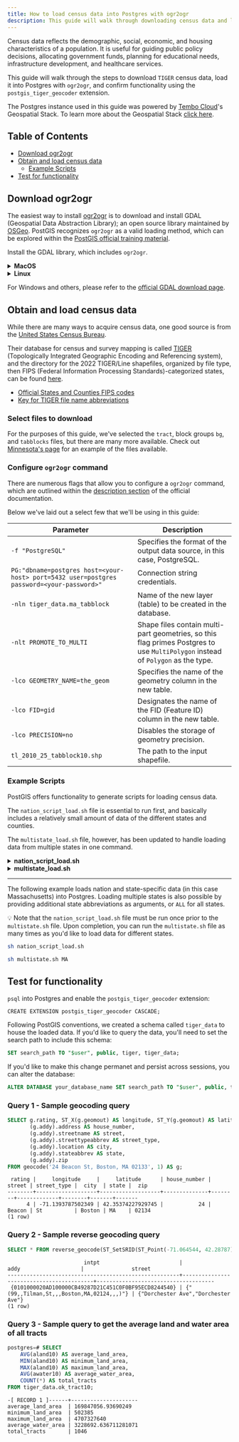 ```yaml
---
title: How to load census data into Postgres with ogr2ogr
description: This guide will walk through downloading census data and loading it into Postgres with ogr2ogr.
---
```


Census data reflects the demographic, social, economic, and housing characteristics of a population.
It is useful for guiding public policy decisions, allocating government funds, planning for educational needs, infrastructure development, and healthcare services.

This guide will walk through the steps to download `TIGER` census data, load it into Postgres with `ogr2ogr`, and confirm functionality using the `postgis_tiger_geocoder` extension.

The Postgres instance used in this guide was powered by [Tembo Cloud](https://cloud.tembo.io/)'s Geospatial Stack.
To learn more about the Geospatial Stack [click here](https://tembo.io/docs/product/stacks/analytical/geospatial).

## Table of Contents
- [Download ogr2ogr](#download-ogr2ogr)
- [Obtain and load census data](#obtain-and-load-census-data)
    - [Example Scripts](#example-scripts)
- [Test for functionality](#test-for-functionality)

## Download ogr2ogr

The easiest way to install [ogr2ogr](https://gdal.org/programs/ogr2ogr.html) is to download and install GDAL (Geospatial Data Abstraction Library); an open source library maintained by [OSGeo](https://www.osgeo.org/projects/gdal/). PostGIS recognizes `ogr2ogr` as a valid loading method, which can be explored within the [PostGIS official training material](https://postgis.net/workshops/postgis-intro/loading_data.html#loading-with-ogr2ogr).

Install the GDAL library, which includes `ogr2ogr`.

<details>
<summary><strong>MacOS</strong></summary>

```bash
brew install gdal
```

</details>

<details>
<summary><strong>Linux</strong></summary>

```bash
sudo apt-get update
sudo apt-get install gdal-bin
```

</details>

For Windows and others, please refer to the [official GDAL download page](https://gdal.org/download.html#download).

## Obtain and load census data

While there are many ways to acquire census data, one good source is from the [United States Census Bureau](https://www.census.gov/).

Their database for census and survey mapping is called [TIGER](https://www.census.gov/programs-surveys/geography/guidance/tiger-data-products-guide.html#:~:text=TIGER%20stands%20for%20the%20Topologically,data%20as%20the%20primary%20source.) (Topologically Integrated Geographic Encoding and Referencing system), and the directory for the 2022 TIGER/Line shapefiles, organized by file type, then FIPS (Federal Information Processing Standards)-categorized states, can be found [here](https://www2.census.gov/geo/tiger/TIGER2022/).

- [Official States and Counties FIPS codes](https://transition.fcc.gov/oet/info/maps/census/fips/fips.txt) 
- [Key for TIGER file name abbreviations](https://www2.census.gov/geo/tiger/TIGER2022/2022_TL_Shapefiles_File_Name_Definitions.pdf)

### Select files to download

For the purposes of this guide, we've selected the `tract`, block groups `bg`, and `tabblocks` files, but there are many more available.
Check out [Minnesota's page](https://www2.census.gov/geo/pvs/tiger2010st/27_Minnesota/27/) for an example of the files available.

### Configure `ogr2ogr` command

There are numerous flags that allow you to configure a `ogr2ogr` command, which are outlined within the [description section](https://gdal.org/programs/ogr2ogr.html#description) of the official documentation.

Below we've laid out a select few that we'll be using in this guide:

| Parameter                                                | Description                                                                                    |
|----------------------------------------------------------|------------------------------------------------------------------------------------------------|
| `-f "PostgreSQL"`                                        | Specifies the format of the output data source, in this case, PostgreSQL.                      |
| `PG:"dbname=postgres host=<your-host> port=5432 user=postgres password=<your-password>"` | Connection string credentials. |
| `-nln tiger_data.ma_tabblock`                            | Name of the new layer (table) to be created in the database.                                  |
| `-nlt PROMOTE_TO_MULTI`                                  | Shape files contain multi-part geometries, so this flag primes Postgres to use `MultiPolygon` instead of `Polygon` as the type.                                                      |
| `-lco GEOMETRY_NAME=the_geom`                            | Specifies the name of the geometry column in the new table.                                   |
| `-lco FID=gid`                                           | Designates the name of the FID (Feature ID) column in the new table.                          |
| `-lco PRECISION=no`                                      | Disables the storage of geometry precision.                                                   |
| `tl_2010_25_tabblock10.shp`                              | The path to the input shapefile.                          

### Example Scripts

PostGIS offers functionality to generate scripts for loading census data.

The `nation_script_load.sh` file is essential to run first, and basically includes a relatively small amount of data of the different states and counties.

The `multistate_load.sh` file, however, has been updated to handle loading data from multiple states in one command.

<details>
<summary><strong>nation_script_load.sh</strong></summary>

```bash
#!/bin/bash

# Set directory and tool variables
TMPDIR="<path/to/temp/dir>"
UNZIPTOOL=unzip
WGETTOOL=$(which wget)
OGR2OGR=$(which ogr2ogr2)
export PGBIN="<path/to/postgresql/bin>"
export PGPORT=5432
export PGHOST="<your-host>"
export PGUSER="postgres"
export PGPASSWORD="<your-password>"
export PGDATABASE="postgres"
PSQL=$(which psql)

# Ensure the temp directory is clear
mkdir -p ${TMPDIR}
rm -f ${TMPDIR}/*

# Download and process state data
echo "Downloading state data..."
cd ${TMPDIR}
${WGETTOOL} -N https://www2.census.gov/geo/tiger/TIGER2022/STATE/tl_2022_us_state.zip --directory-prefix=${TMPDIR}
unzip -o ${TMPDIR}/tl_2022_us_state.zip -d ${TMPDIR}

echo "Processing state data..."
${PSQL} -c "DROP SCHEMA IF EXISTS tiger_staging CASCADE;"
${PSQL} -c "CREATE SCHEMA tiger_staging;"
${PSQL} -c "CREATE TABLE IF NOT EXISTS tiger_data.state_all(CONSTRAINT pk_state_all PRIMARY KEY (statefp), CONSTRAINT uidx_state_all_stusps UNIQUE (stusps), CONSTRAINT uidx_state_all_gid UNIQUE (gid)) INHERITS (tiger.state);"
${OGR2OGR} -f "PostgreSQL" PG:"dbname=${PGDATABASE} host=${PGHOST} port=${PGPORT} user=${PGUSER} password=${PGPASSWORD}" -nln tiger_staging.state -nlt PROMOTE_TO_MULTI -lco GEOMETRY_NAME=the_geom -lco FID=gid -lco PRECISION=NO -a_srs EPSG:4269 -s_srs EPSG:4269 ${TMPDIR}/tl_2022_us_state.shp
${PSQL} -c "SELECT loader_load_staged_data(lower('state'), lower('state_all'));"
${PSQL} -c "CREATE INDEX IF NOT EXISTS tiger_data_state_all_the_geom_gist ON tiger_data.state_all USING gist(the_geom);"
${PSQL} -c "VACUUM ANALYZE tiger_data.state_all"

# Download and process county data
echo "Downloading county data..."
${WGETTOOL} -N https://www2.census.gov/geo/tiger/TIGER2022/COUNTY/tl_2022_us_county.zip --directory-prefix=${TMPDIR}
unzip -o ${TMPDIR}/tl_2022_us_county.zip -d ${TMPDIR}

echo "Processing county data..."
if [ -f "${TMPDIR}/tl_2022_us_county.shp" ]; then
    echo "Shapefile is present, proceeding with database operations..."
    ${PSQL} -c "DROP SCHEMA IF EXISTS tiger_staging CASCADE;"
    ${PSQL} -c "CREATE SCHEMA tiger_staging;"
    ${PSQL} -c "CREATE TABLE IF NOT EXISTS tiger_data.county_all (CONSTRAINT pk_tiger_data_county_all PRIMARY KEY (cntyidfp), CONSTRAINT uidx_tiger_data_county_all_gid UNIQUE (gid)) INHERITS (tiger.county);"
    ${OGR2OGR} -f "PostgreSQL" PG:"dbname=$PGDATABASE host=$PGHOST port=$PGPORT user=$PGUSER password=$PGPASSWORD" -nln tiger_staging.county -nlt PROMOTE_TO_MULTI -lco GEOMETRY_NAME=the_geom -lco FID=gid -lco PRECISION=NO -a_srs EPSG:4269 -s_srs EPSG:4269 "${TMPDIR}/tl_2022_us_county.shp"
    ${PSQL} -c "INSERT INTO tiger_data.county_all SELECT * FROM tiger_staging.county ON CONFLICT DO NOTHING;"
    ${PSQL} -c "CREATE INDEX IF NOT EXISTS tiger_data_county_all_the_geom_gist ON tiger_data.county_all USING gist(the_geom);"
    ${PSQL} -c "VACUUM ANALYZE tiger_data.county_all"
else
    echo "ERROR: Shapefile not found after extraction: ${TMPDIR}/tl_2022_us_county.shp"
fi

```

</details>


<details>
<summary><strong>multistate_load.sh</strong></summary>

```bash
#!/bin/bash

TMPDIR="<path/to/temp/dir>"
UNZIPTOOL=unzip
WGETTOOL="<path/to/wget>"
OGR2OGR="<path/to/ogr2ogr>"
export PGBIN="<path/to/postgresql/bin>"
export PGPORT=5432
export PGHOST=<your-host>
export PGUSER=postgres
export PGPASSWORD=<your-password>
export PGDATABASE=postgres
PSQL=${PGBIN}/psql

# Function to convert state abbreviation to FIPS code
state_to_fips() {
    case "$1" in
        AL) echo "01" ;; # Alabama
        AK) echo "02" ;; # Alaska
        AZ) echo "04" ;; # Arizona
        AR) echo "05" ;; # Arkansas
        CA) echo "06" ;; # California
        CO) echo "08" ;; # Colorado
        CT) echo "09" ;; # Connecticut
        DE) echo "10" ;; # Delaware
        DC) echo "11" ;; # District of Columbia
        FL) echo "12" ;; # Florida
        GA) echo "13" ;; # Georgia
        HI) echo "15" ;; # Hawaii
        ID) echo "16" ;; # Idaho
        IL) echo "17" ;; # Illinois
        IN) echo "18" ;; # Indiana
        IA) echo "19" ;; # Iowa
        KS) echo "20" ;; # Kansas
        KY) echo "21" ;; # Kentucky
        LA) echo "22" ;; # Louisiana
        ME) echo "23" ;; # Maine
        MD) echo "24" ;; # Maryland
        MA) echo "25" ;; # Massachusetts
        MI) echo "26" ;; # Michigan
        MN) echo "27" ;; # Minnesota
        MS) echo "28" ;; # Mississippi
        MO) echo "29" ;; # Missouri
        MT) echo "30" ;; # Montana
        NE) echo "31" ;; # Nebraska
        NV) echo "32" ;; # Nevada
        NH) echo "33" ;; # New Hampshire
        NJ) echo "34" ;; # New Jersey
        NM) echo "35" ;; # New Mexico
        NY) echo "36" ;; # New York
        NC) echo "37" ;; # North Carolina
        ND) echo "38" ;; # North Dakota
        OH) echo "39" ;; # Ohio
        OK) echo "40" ;; # Oklahoma
        OR) echo "41" ;; # Oregon
        PA) echo "42" ;; # Pennsylvania
        RI) echo "44" ;; # Rhode Island
        SC) echo "45" ;; # South Carolina
        SD) echo "46" ;; # South Dakota
        TN) echo "47" ;; # Tennessee
        TX) echo "48" ;; # Texas
        UT) echo "49" ;; # Utah
        VT) echo "50" ;; # Vermont
        VA) echo "51" ;; # Virginia
        WA) echo "53" ;; # Washington
        WV) echo "54" ;; # West Virginia
        WI) echo "55" ;; # Wisconsin
        WY) echo "56" ;; # Wyoming
        AS) echo "60" ;; # American Samoa
        GU) echo "66" ;; # Guam
        MP) echo "69" ;; # Northern Mariana Islands
        PR) echo "72" ;; # Puerto Rico
        VI) echo "78" ;; # U.S. Virgin Islands
        ALL) echo "All" ;; # Special case to select all states
        *) echo "Unknown" ;;
    esac
}

# Check for at least one argument
if [ $# -lt 1 ]; then
    echo "Usage: $0 <State Abbreviation(s)> or ALL"
    exit 1
fi

# Loop over all arguments
for STATE_ABBR in "$@"
do
    if [ "$STATE_ABBR" = "ALL" ]; then
        # Handle the ALL keyword
        for EACH_STATE in AL AK AZ AR CA CO CT DE DC FL GA HI ID IL IN IA KS KY LA ME MD MA MI MN MS MO MT NE NV NH NJ NM NY NC ND OH OK OR PA RI SC SD TN TX UT VT VA WA WV WI WY AS GU MP PR VI
        do
            STATE_FIPS=$(state_to_fips "$EACH_STATE")
            echo "$EACH_STATE: $STATE_FIPS"
        done
    else
        STATE_FIPS=$(state_to_fips "$STATE_ABBR")
        if [ "$STATE_FIPS" = "Unknown" ]; then
            echo "Invalid or unsupported state abbreviation: $STATE_ABBR"
        else
            echo "$STATE_ABBR: $STATE_FIPS"
        fi
    fi
done

 cd ${TMPDIR%/*}
 wget https://www2.census.gov/geo/tiger/TIGER2022/PLACE/tl_2022_${STATE_FIPS}_place.zip --mirror --reject=html
 cd ${TMPDIR%/*}/www2.census.gov/geo/tiger/TIGER2022/PLACE
 rm -f ${TMPDIR}/*.*
 ${PSQL} -c "DROP SCHEMA IF EXISTS tiger_staging CASCADE;"
 ${PSQL} -c "CREATE SCHEMA tiger_staging;"
 
for z in tl_2022_${STATE_FIPS}*_place.zip; do
    $UNZIPTOOL -o -d $TMPDIR $z;
done
cd $TMPDIR;

 ${PSQL} -c "CREATE TABLE tiger_data.${STATE_ABBR}_place(CONSTRAINT pk_${STATE_ABBR}_place PRIMARY KEY (plcidfp) ) INHERITS(tiger.place);" 

 ${OGR2OGR} -f "PostgreSQL" PG:"dbname=${PGDATABASE} host=${PGHOST} port=${PGPORT} user=${PGUSER} password=${PGPASSWORD}" -nln tiger_staging.ma_place -nlt PROMOTE_TO_MULTI -lco GEOMETRY_NAME=the_geom -lco FID=gid -lco PRECISION=NO -a_srs "EPSG:4269" -s_srs "EPSG:4269" ${TMPDIR}/tl_2022_${STATE_FIPS}_place.shp

 ${PSQL} -c "ALTER TABLE tiger_staging.${STATE_ABBR}_place RENAME geoid TO plcidfp;SELECT loader_load_staged_data(lower('${STATE_ABBR}_place'), lower('${STATE_ABBR}_place')); ALTER TABLE tiger_data.${STATE_ABBR}_place ADD CONSTRAINT uidx_${STATE_ABBR}_place_gid UNIQUE (gid);"
 ${PSQL} -c "CREATE INDEX idx_${STATE_ABBR}_place_soundex_name ON tiger_data.${STATE_ABBR}_place USING btree (soundex(name));"
 ${PSQL} -c "CREATE INDEX tiger_data_${STATE_ABBR}_place_the_geom_gist ON tiger_data.${STATE_ABBR}_place USING gist(the_geom);"
 ${PSQL} -c "ALTER TABLE tiger_data.${STATE_ABBR}_place ADD CONSTRAINT chk_statefp CHECK (statefp = '${STATE_FIPS}');"
 cd ${TMPDIR%/*}
 wget https://www2.census.gov/geo/tiger/TIGER2022/COUSUB/tl_2022_${STATE_FIPS}_cousub.zip --mirror --reject=html
 cd ${TMPDIR%/*}/www2.census.gov/geo/tiger/TIGER2022/COUSUB
 rm -f ${TMPDIR}/*.*
 ${PSQL} -c "DROP SCHEMA IF EXISTS tiger_staging CASCADE;"
 ${PSQL} -c "CREATE SCHEMA tiger_staging;"
 for z in tl_2022_${STATE_FIPS}*_cousub.zip ; do $UNZIPTOOL -o -d $TMPDIR $z; done
 cd $TMPDIR;

 ${PSQL} -c "CREATE TABLE tiger_data.${STATE_ABBR}_cousub(CONSTRAINT pk_${STATE_ABBR}_cousub PRIMARY KEY (cosbidfp), CONSTRAINT uidx_${STATE_ABBR}_cousub_gid UNIQUE (gid)) INHERITS(tiger.cousub);" 

 ${OGR2OGR} -f "PostgreSQL" PG:"dbname=${PGDATABASE} host=${PGHOST} port=${PGPORT} user=${PGUSER} password=${PGPASSWORD}" -nln tiger_staging.ma_cousub -nlt PROMOTE_TO_MULTI -lco GEOMETRY_NAME=the_geom -lco FID=gid -lco PRECISION=NO -a_srs "EPSG:4269" -s_srs "EPSG:4269" ${TMPDIR}/tl_2022_${STATE_FIPS}_cousub.shp

 ${PSQL} -c "ALTER TABLE tiger_staging.${STATE_ABBR}_cousub RENAME geoid TO cosbidfp;SELECT loader_load_staged_data(lower('${STATE_ABBR}_cousub'), lower('${STATE_ABBR}_cousub')); ALTER TABLE tiger_data.${STATE_ABBR}_cousub ADD CONSTRAINT chk_statefp CHECK (statefp = '${STATE_FIPS}');"
 ${PSQL} -c "CREATE INDEX tiger_data_${STATE_ABBR}_cousub_the_geom_gist ON tiger_data.${STATE_ABBR}_cousub USING gist(the_geom);"
 ${PSQL} -c "CREATE INDEX idx_tiger_data_${STATE_ABBR}_cousub_countyfp ON tiger_data.${STATE_ABBR}_cousub USING btree(countyfp);"
 cd ${TMPDIR%/*}
 wget https://www2.census.gov/geo/tiger/TIGER2022/TRACT/tl_2022_${STATE_FIPS}_tract.zip --mirror --reject=html
 cd ${TMPDIR%/*}/www2.census.gov/geo/tiger/TIGER2022/TRACT
 rm -f ${TMPDIR}/*.*
 ${PSQL} -c "DROP SCHEMA IF EXISTS tiger_staging CASCADE;"
 ${PSQL} -c "CREATE SCHEMA tiger_staging;"
 for z in tl_2022_${STATE_FIPS}*_tract.zip ; do $UNZIPTOOL -o -d $TMPDIR $z; done
 cd $TMPDIR;

 ${PSQL} -c "CREATE TABLE tiger_data.${STATE_ABBR}_tract(CONSTRAINT pk_${STATE_ABBR}_tract PRIMARY KEY (tract_id) ) INHERITS(tiger.tract); " 

 ${OGR2OGR} -f "PostgreSQL" PG:"dbname=${PGDATABASE} host=${PGHOST} port=${PGPORT} user=${PGUSER} password=${PGPASSWORD}" -nln tiger_staging.ma_tract -nlt PROMOTE_TO_MULTI -lco GEOMETRY_NAME=the_geom -lco FID=gid -lco PRECISION=NO -a_srs "EPSG:4269" -s_srs "EPSG:4269" ${TMPDIR}/tl_2022_${STATE_FIPS}_tract.shp

 ${PSQL} -c "ALTER TABLE tiger_staging.${STATE_ABBR}_tract RENAME geoid TO tract_id; SELECT loader_load_staged_data(lower('${STATE_ABBR}_tract'), lower('${STATE_ABBR}_tract')); "
 	${PSQL} -c "CREATE INDEX tiger_data_${STATE_ABBR}_tract_the_geom_gist ON tiger_data.${STATE_ABBR}_tract USING gist(the_geom);"
 	${PSQL} -c "VACUUM ANALYZE tiger_data.${STATE_ABBR}_tract;"
 	${PSQL} -c "ALTER TABLE tiger_data.${STATE_ABBR}_tract ADD CONSTRAINT chk_statefp CHECK (statefp = '${STATE_FIPS}');"
 cd ${TMPDIR%/*}
 wget https://www2.census.gov/geo/tiger/TIGER2022/TABBLOCK20/tl_2022_${STATE_FIPS}_tabblock20.zip --mirror --reject=html
 cd ${TMPDIR%/*}/www2.census.gov/geo/tiger/TIGER2022/TABBLOCK20
 rm -f ${TMPDIR}/*.*
 ${PSQL} -c "DROP SCHEMA IF EXISTS tiger_staging CASCADE;"
 ${PSQL} -c "CREATE SCHEMA tiger_staging;"
 for z in tl_2022_${STATE_FIPS}*_tabblock20.zip ; do $UNZIPTOOL -o -d $TMPDIR $z; done
 cd $TMPDIR;

 ${PSQL} -c "CREATE TABLE tiger_data.${STATE_ABBR}_tabblock20(CONSTRAINT pk_${STATE_ABBR}_tabblock20 PRIMARY KEY (geoid)) INHERITS(tiger.tabblock20);" 

 ${OGR2OGR} -f "PostgreSQL" PG:"dbname=${PGDATABASE} host=${PGHOST} port=${PGPORT} user=${PGUSER} password=${PGPASSWORD}" -nln tiger_staging.ma_tabblock20 -nlt PROMOTE_TO_MULTI -lco GEOMETRY_NAME=the_geom -lco FID=gid -lco PRECISION=NO -a_srs "EPSG:4269" -s_srs "EPSG:4269" ${TMPDIR}/tl_2022_${STATE_FIPS}_tabblock20.shp

 ${PSQL} -c "SELECT loader_load_staged_data(lower('${STATE_ABBR}_tabblock20'), lower('${STATE_ABBR}_tabblock20')); "
 ${PSQL} -c "ALTER TABLE tiger_data.${STATE_ABBR}_tabblock20 ADD CONSTRAINT chk_statefp CHECK (statefp = '${STATE_FIPS}');"
 ${PSQL} -c "CREATE INDEX tiger_data_${STATE_ABBR}_tabblock20_the_geom_gist ON tiger_data.${STATE_ABBR}_tabblock20 USING gist(the_geom);"
 ${PSQL} -c "vacuum analyze tiger_data.${STATE_ABBR}_tabblock20;"
 cd ${TMPDIR%/*}
 wget https://www2.census.gov/geo/tiger/TIGER2022/BG/tl_2022_${STATE_FIPS}_bg.zip --mirror --reject=html
 cd ${TMPDIR%/*}/www2.census.gov/geo/tiger/TIGER2022/BG
 rm -f ${TMPDIR}/*.*
 ${PSQL} -c "DROP SCHEMA IF EXISTS tiger_staging CASCADE;"
 ${PSQL} -c "CREATE SCHEMA tiger_staging;"
 for z in tl_2022_${STATE_FIPS}*_bg.zip ; do $UNZIPTOOL -o -d $TMPDIR $z; done
 cd $TMPDIR;

 ${PSQL} -c "CREATE TABLE tiger_data.${STATE_ABBR}_bg(CONSTRAINT pk_${STATE_ABBR}_bg PRIMARY KEY (bg_id)) INHERITS(tiger.bg);" 

 ${OGR2OGR} -f "PostgreSQL" PG:"dbname=${PGDATABASE} host=${PGHOST} port=${PGPORT} user=${PGUSER} password=${PGPASSWORD}" -nln tiger_staging.ma_bg -nlt PROMOTE_TO_MULTI -lco GEOMETRY_NAME=the_geom -lco FID=gid -lco PRECISION=NO -a_srs "EPSG:4269" -s_srs "EPSG:4269" ${TMPDIR}/tl_2022_${STATE_FIPS}_bg.shp

 ${PSQL} -c "ALTER TABLE tiger_staging.${STATE_ABBR}_bg RENAME geoid TO bg_id;  SELECT loader_load_staged_data(lower('${STATE_ABBR}_bg'), lower('${STATE_ABBR}_bg')); "
 ${PSQL} -c "ALTER TABLE tiger_data.${STATE_ABBR}_bg ADD CONSTRAINT chk_statefp CHECK (statefp = '${STATE_FIPS}');"
 ${PSQL} -c "CREATE INDEX tiger_data_${STATE_ABBR}_bg_the_geom_gist ON tiger_data.${STATE_ABBR}_bg USING gist(the_geom);"
 ${PSQL} -c "vacuum analyze tiger_data.${STATE_ABBR}_bg;"

 cd ${TMPDIR%/*}

# Use curl to fetch the directory listing, grep to filter it, and cut to extract filenames
curl -s https://www2.census.gov/geo/tiger/TIGER2022/FACES/ | grep 'tl_2022_'${STATE_FIPS}'[^"]*_faces.zip' | grep -o 'href="[^"]*"' | cut -d '"' -f 2 > files_to_download.txt

# Download each file listed
while IFS= read -r file; do

    wget --mirror "https://www2.census.gov/geo/tiger/TIGER2022/FACES/$file"
done < files_to_download.txt

 cd ${TMPDIR%/*}/www2.census.gov/geo/tiger/TIGER2022/FACES/
 rm -f ${TMPDIR}/*.*
 ${PSQL} -c "DROP SCHEMA IF EXISTS tiger_staging CASCADE;"
 ${PSQL} -c "CREATE SCHEMA tiger_staging;"
 for z in tl_*_${STATE_FIPS}*_faces*.zip ; do $UNZIPTOOL -o -d $TMPDIR $z; done
 cd $TMPDIR;

 ${PSQL} -c "CREATE TABLE tiger_data.${STATE_ABBR}_faces(CONSTRAINT pk_${STATE_ABBR}_faces PRIMARY KEY (gid)) INHERITS(tiger.faces);" 
 for z in *faces*.shp; do ${OGR2OGR} -f "PostgreSQL" PG:"dbname=${PGDATABASE} host=${PGHOST} port=${PGPORT} user=${PGUSER} password=${PGPASSWORD}" -nlt PROMOTE_TO_MULTI -lco GEOMETRY_NAME=the_geom -lco FID=gid -lco PRECISION=no -nln tiger_staging.${STATE_ABBR}_faces $z; 
 ${PSQL} -c "SELECT loader_load_staged_data(lower('${STATE_ABBR}_faces'), lower('${STATE_ABBR}_faces'));"
 done

 ${PSQL} -c "CREATE INDEX tiger_data_${STATE_ABBR}_faces_the_geom_gist ON tiger_data.${STATE_ABBR}_faces USING gist(the_geom);"
 	${PSQL} -c "CREATE INDEX idx_tiger_data_${STATE_ABBR}_faces_tfid ON tiger_data.${STATE_ABBR}_faces USING btree (tfid);"
 	${PSQL} -c "CREATE INDEX idx_tiger_data_${STATE_ABBR}_faces_countyfp ON tiger_data.${STATE_ABBR}_faces USING btree (countyfp);"
 	${PSQL} -c "ALTER TABLE tiger_data.${STATE_ABBR}_faces ADD CONSTRAINT chk_statefp CHECK (statefp = '${STATE_FIPS}');"
 	${PSQL} -c "vacuum analyze tiger_data.${STATE_ABBR}_faces;"

 cd ${TMPDIR%/*}
 
# Use curl to fetch the directory listing, grep to filter it, and cut to extract filenames
curl -s https://www2.census.gov/geo/tiger/TIGER2022/FEATNAMES/ | grep 'tl_2022_'${STATE_FIPS}'[^"]*_featnames.zip' | grep -o 'href="[^"]*"' | cut -d '"' -f 2 > files_to_download.txt

# Download each file listed
while IFS= read -r file; do

    wget --mirror "https://www2.census.gov/geo/tiger/TIGER2022/FEATNAMES/$file"
done < files_to_download.txt

 cd ${TMPDIR%/*}/www2.census.gov/geo/tiger/TIGER2022/FEATNAMES/
 rm -f ${TMPDIR}/*.*
 ${PSQL} -c "DROP SCHEMA IF EXISTS tiger_staging CASCADE;"
 ${PSQL} -c "CREATE SCHEMA tiger_staging;"
 for z in tl_*_${STATE_FIPS}*_featnames*.zip ; do $UNZIPTOOL -o -d $TMPDIR $z; done
 cd $TMPDIR;

 ${PSQL} -c "CREATE TABLE tiger_data.${STATE_ABBR}_featnames(CONSTRAINT pk_${STATE_ABBR}_featnames PRIMARY KEY (gid)) INHERITS(tiger.featnames);ALTER TABLE tiger_data.${STATE_ABBR}_featnames ALTER COLUMN statefp SET DEFAULT '${STATE_FIPS}';" 
 for z in *featnames*.dbf; do ${OGR2OGR} -f "PostgreSQL" PG:"dbname=${PGDATABASE} host=${PGHOST} port=${PGPORT} user=${PGUSER} password=${PGPASSWORD}" -nlt PROMOTE_TO_MULTI -lco GEOMETRY_NAME=the_geom -lco FID=gid -lco PRECISION=no -nln tiger_staging.${STATE_ABBR}_featnames $z;
 ${PSQL} -c "SELECT loader_load_staged_data(lower('${STATE_ABBR}_featnames'), lower('${STATE_ABBR}_featnames'));"
 done

 ${PSQL} -c "CREATE INDEX idx_tiger_data_${STATE_ABBR}_featnames_snd_name ON tiger_data.${STATE_ABBR}_featnames USING btree (soundex(name));"
 ${PSQL} -c "CREATE INDEX idx_tiger_data_${STATE_ABBR}_featnames_lname ON tiger_data.${STATE_ABBR}_featnames USING btree (lower(name));"
 ${PSQL} -c "CREATE INDEX idx_tiger_data_${STATE_ABBR}_featnames_tlid_statefp ON tiger_data.${STATE_ABBR}_featnames USING btree (tlid,statefp);"
 ${PSQL} -c "ALTER TABLE tiger_data.${STATE_ABBR}_featnames ADD CONSTRAINT chk_statefp CHECK (statefp = '${STATE_FIPS}');"
 ${PSQL} -c "vacuum analyze tiger_data.${STATE_ABBR}_featnames;"

 cd ${TMPDIR%/*}
 
# Use curl to fetch the directory listing, grep to filter it, and cut to extract filenames
curl -s https://www2.census.gov/geo/tiger/TIGER2022/EDGES/ | grep 'tl_2022_'${STATE_FIPS}'[^"]*_edges.zip' | grep -o 'href="[^"]*"' | cut -d '"' -f 2 > files_to_download.txt

# Download each file listed
while IFS= read -r file; do

    wget --mirror "https://www2.census.gov/geo/tiger/TIGER2022/EDGES/$file"
done < files_to_download.txt

 cd ${TMPDIR%/*}/www2.census.gov/geo/tiger/TIGER2022/EDGES/
 rm -f ${TMPDIR}/*.*
 ${PSQL} -c "DROP SCHEMA IF EXISTS tiger_staging CASCADE;"
 ${PSQL} -c "CREATE SCHEMA tiger_staging;"
 for z in tl_*_${STATE_FIPS}*_edges*.zip ; do $UNZIPTOOL -o -d $TMPDIR $z; done
 cd $TMPDIR;

 ${PSQL} -c "CREATE TABLE tiger_data.${STATE_ABBR}_edges(CONSTRAINT pk_${STATE_ABBR}_edges PRIMARY KEY (gid)) INHERITS(tiger.edges);"
 for z in *edges*.shp; do ${OGR2OGR} -f "PostgreSQL" PG:"dbname=${PGDATABASE} host=${PGHOST} port=${PGPORT} user=${PGUSER} password=${PGPASSWORD}" -nlt PROMOTE_TO_MULTI -lco GEOMETRY_NAME=the_geom -lco FID=gid -lco PRECISION=no -nln tiger_staging.${STATE_ABBR}_edges $z; 
${PSQL} -c "SELECT loader_load_staged_data(lower('${STATE_ABBR}_edges'), lower('${STATE_ABBR}_edges'));"
 done

 ${PSQL} -c "ALTER TABLE tiger_data.${STATE_ABBR}_edges ADD CONSTRAINT chk_statefp CHECK (statefp = '${STATE_FIPS}');"
 ${PSQL} -c "CREATE INDEX idx_tiger_data_${STATE_ABBR}_edges_tlid ON tiger_data.${STATE_ABBR}_edges USING btree (tlid);"
 ${PSQL} -c "CREATE INDEX idx_tiger_data_${STATE_ABBR}_edgestfidr ON tiger_data.${STATE_ABBR}_edges USING btree (tfidr);"
 ${PSQL} -c "CREATE INDEX idx_tiger_data_${STATE_ABBR}_edges_tfidl ON tiger_data.${STATE_ABBR}_edges USING btree (tfidl);"
 ${PSQL} -c "CREATE INDEX idx_tiger_data_${STATE_ABBR}_edges_countyfp ON tiger_data.${STATE_ABBR}_edges USING btree (countyfp);"
 ${PSQL} -c "CREATE INDEX tiger_data_${STATE_ABBR}_edges_the_geom_gist ON tiger_data.${STATE_ABBR}_edges USING gist(the_geom);"
 ${PSQL} -c "CREATE INDEX idx_tiger_data_${STATE_ABBR}_edges_zipl ON tiger_data.${STATE_ABBR}_edges USING btree (zipl);"
 ${PSQL} -c "CREATE TABLE tiger_data.${STATE_ABBR}_zip_state_loc(CONSTRAINT pk_${STATE_ABBR}_zip_state_loc PRIMARY KEY(zip,stusps,place)) INHERITS(tiger.zip_state_loc);"
 ${PSQL} -c "INSERT INTO tiger_data.${STATE_ABBR}_zip_state_loc(zip,stusps,statefp,place) SELECT DISTINCT e.zipl, '${STATE_ABBR}', '${STATE_FIPS}', p.name FROM tiger_data.${STATE_ABBR}_edges AS e INNER JOIN tiger_data.${STATE_ABBR}_faces AS f ON (e.tfidl = f.tfid OR e.tfidr = f.tfid) INNER JOIN tiger_data.${STATE_ABBR}_place As p ON(f.statefp = p.statefp AND f.placefp = p.placefp ) WHERE e.zipl IS NOT NULL;"
 ${PSQL} -c "CREATE INDEX idx_tiger_data_${STATE_ABBR}_zip_state_loc_place ON tiger_data.${STATE_ABBR}_zip_state_loc USING btree(soundex(place));"
 ${PSQL} -c "ALTER TABLE tiger_data.${STATE_ABBR}_zip_state_loc ADD CONSTRAINT chk_statefp CHECK (statefp = '${STATE_FIPS}');"
 ${PSQL} -c "vacuum analyze tiger_data.${STATE_ABBR}_edges;"
 ${PSQL} -c "vacuum analyze tiger_data.${STATE_ABBR}_zip_state_loc;"
 ${PSQL} -c "CREATE TABLE tiger_data.${STATE_ABBR}_zip_lookup_base(CONSTRAINT pk_${STATE_ABBR}_zip_state_loc_city PRIMARY KEY(zip,state, county, city, statefp)) INHERITS(tiger.zip_lookup_base);"
 ${PSQL} -c "INSERT INTO tiger_data.${STATE_ABBR}_zip_lookup_base(zip,state,county,city, statefp) SELECT DISTINCT e.zipl, '${STATE_ABBR}', c.name,p.name,'${STATE_FIPS}'  FROM tiger_data.${STATE_ABBR}_edges AS e INNER JOIN tiger.county As c  ON (e.countyfp = c.countyfp AND e.statefp = c.statefp AND e.statefp = '${STATE_FIPS}') INNER JOIN tiger_data.${STATE_ABBR}_faces AS f ON (e.tfidl = f.tfid OR e.tfidr = f.tfid) INNER JOIN tiger_data.${STATE_ABBR}_place As p ON(f.statefp = p.statefp AND f.placefp = p.placefp ) WHERE e.zipl IS NOT NULL;"
 ${PSQL} -c "ALTER TABLE tiger_data.${STATE_ABBR}_zip_lookup_base ADD CONSTRAINT chk_statefp CHECK (statefp = '${STATE_FIPS}');"
 ${PSQL} -c "CREATE INDEX idx_tiger_data_${STATE_ABBR}_zip_lookup_base_citysnd ON tiger_data.${STATE_ABBR}_zip_lookup_base USING btree(soundex(city));"

 cd ${TMPDIR%/*}

# Use curl to fetch the directory listing, grep to filter it, and cut to extract filenames
curl -s https://www2.census.gov/geo/tiger/TIGER2022/ADDR/ | grep 'tl_2022_'${STATE_FIPS}'[^"]*_addr.zip' | grep -o 'href="[^"]*"' | cut -d '"' -f 2 > files_to_download.txt

# Download each file listed
while IFS= read -r file; do

    wget --mirror "https://www2.census.gov/geo/tiger/TIGER2022/ADDR/$file"
done < files_to_download.txt

cd ${TMPDIR%/*}/www2.census.gov/geo/tiger/TIGER2022/ADDR/
 rm -f ${TMPDIR}/*.*
 ${PSQL} -c "DROP SCHEMA IF EXISTS tiger_staging CASCADE;"
 ${PSQL} -c "CREATE SCHEMA tiger_staging;"
 for z in tl_*_${STATE_FIPS}*_addr*.zip ; do $UNZIPTOOL -o -d $TMPDIR $z; done
 cd $TMPDIR;

 ${PSQL} -c "CREATE TABLE tiger_data.${STATE_ABBR}_addr(CONSTRAINT pk_${STATE_ABBR}_addr PRIMARY KEY (gid)) INHERITS(tiger.addr);ALTER TABLE tiger_data.${STATE_ABBR}_addr ALTER COLUMN statefp SET DEFAULT '${STATE_FIPS}';" 
 for z in *addr*.dbf; do
 	${OGR2OGR} -f "PostgreSQL" PG:"dbname=${PGDATABASE} host=${PGHOST} port=${PGPORT} user=${PGUSER} password=${PGPASSWORD}" -nlt PROMOTE_TO_MULTI -lco GEOMETRY_NAME=the_geom -lco FID=gid -lco PRECISION=no -nln tiger_staging.${STATE_ABBR}_addr $z; 
 	${PSQL} -c "SELECT loader_load_staged_data(lower('${STATE_ABBR}_addr'), lower('${STATE_ABBR}_addr'));" 
 done

 ${PSQL} -c "ALTER TABLE tiger_data.${STATE_ABBR}_addr ADD CONSTRAINT chk_statefp CHECK (statefp = '${STATE_FIPS}');"
 ${PSQL} -c "CREATE INDEX idx_tiger_data_${STATE_ABBR}_addr_least_address ON tiger_data.${STATE_ABBR}_addr USING btree (least_hn(fromhn,tohn) );"
 ${PSQL} -c "CREATE INDEX idx_tiger_data_${STATE_ABBR}_addr_tlid_statefp ON tiger_data.${STATE_ABBR}_addr USING btree (tlid, statefp);"
 ${PSQL} -c "CREATE INDEX idx_tiger_data_${STATE_ABBR}_addr_zip ON tiger_data.${STATE_ABBR}_addr USING btree (zip);"
 ${PSQL} -c "CREATE TABLE tiger_data.${STATE_ABBR}_zip_state(CONSTRAINT pk_${STATE_ABBR}_zip_state PRIMARY KEY(zip,stusps)) INHERITS(tiger.zip_state); "
 ${PSQL} -c "INSERT INTO tiger_data.${STATE_ABBR}_zip_state(zip,stusps,statefp) SELECT DISTINCT zip, '${STATE_ABBR}', '${STATE_FIPS}' FROM tiger_data.${STATE_ABBR}_addr WHERE zip is not null;"
 ${PSQL} -c "ALTER TABLE tiger_data.${STATE_ABBR}_zip_state ADD CONSTRAINT chk_statefp CHECK (statefp = '${STATE_FIPS}');"
 ${PSQL} -c "vacuum analyze tiger_data.${STATE_ABBR}_addr;"

```

</details>

---

The following example loads nation and state-specific data (in this case Massachusetts) into Postgres.
Loading multiple states is also possible by providing additional state abbreviations as arguments, or `ALL` for all states.

:bulb: Note that the `nation_script_load.sh` file must be run once prior to the `multistate.sh` file. Upon completion, you can run the `multistate.sh` file as many times as you'd like to load data for different states.

```bash
sh nation_script_load.sh
```

```bash
sh multistate.sh MA
```

## Test for functionality

`psql` into Postgres and enable the `postgis_tiger_geocoder` extension:

```
CREATE EXTENSION postgis_tiger_geocoder CASCADE;
```

Following PostGIS conventions, we created a schema called `tiger_data` to house the loaded data. If you'd like to query the data, you'll need to set the search path to include this schema:

```sql
SET search_path TO "$user", public, tiger, tiger_data;
```

If you'd like to make this change permanet and persist across sessions, you can alter the database:

```sql
ALTER DATABASE your_database_name SET search_path TO "$user", public, tiger, tiger_data;
```



### Query 1 - Sample geocoding query

```sql
SELECT g.rating, ST_X(g.geomout) AS longitude, ST_Y(g.geomout) AS latitude,
       (g.addy).address AS house_number,
       (g.addy).streetname AS street,
       (g.addy).streettypeabbrev AS street_type,
       (g.addy).location AS city,
       (g.addy).stateabbrev AS state,
       (g.addy).zip
FROM geocode('24 Beacon St, Boston, MA 02133', 1) AS g;
```
```text
 rating |     longitude     |     latitude      | house_number | street | street_type |  city  | state |  zip
--------+-------------------+-------------------+--------------+--------+-------------+--------+-------+-------
      4 | -71.1393787502349 | 42.35374227929745 |           24 | Beacon | St          | Boston | MA    | 02134
(1 row)
```

### Query 2 - Sample reverse geocoding query

```sql
SELECT * FROM reverse_geocode(ST_SetSRID(ST_Point(-71.064544, 42.28787), 4326));
```
```text
                        intpt                         |                   addy                   |               street
------------------------------------------------------+------------------------------------------+-------------------------------------
 {0101000020AD100000CB49287D21C451C0F0BF95ECD8244540} | {"(99,,Tilman,St,,,Boston,MA,02124,,,)"} | {"Dorchester Ave","Dorchester Ave"}
(1 row)
```




### Query 3 - Sample query to get the average land and water area of all tracts

```sql
postgres=# SELECT
    AVG(aland10) AS average_land_area,
    MIN(aland10) AS minimum_land_area,
    MAX(aland10) AS maximum_land_area,
    AVG(awater10) AS average_water_area,
    COUNT(*) AS total_tracts
FROM tiger_data.ok_tract10;
```
```text
-[ RECORD 1 ]------+---------------------
average_land_area  | 169847056.93690249
minimum_land_area  | 502385
maximum_land_area  | 4707327640
average_water_area | 3228692.636711281071
total_tracts       | 1046
```
